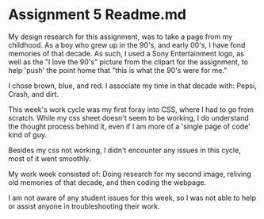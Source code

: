 # Assignment 5 Readme.md


My design research for this assignment, was to take a page from my childhood. As a boy who grew up in the 90's, and early 00's, I have fond memories of that decade. As such, I used a Sony Entertainment logo, as well as the "I love the 90's" picture from the clipart for the assignment, to help 'push' the point home that "this is what the 90's were for me."


I chose brown, blue, and red. I associate my time in that decade with: Pepsi, Crash, and dirt.

This week's work cycle was my first foray into CSS, where I had to go from scratch. While my css sheet doesn't seem to be working, I do understand the thought process behind it, even if I am more of a 'single page of code' kind of guy.

Besides my css not working, I didn't encounter any issues in this cycle, most of it went smoothly.

My work week consisted of: Doing research for my second image, reliving old memories of that decade, and then coding the webpage.

I am not aware of any student issues for this week, so I was not able to help or assist anyone in troubleshooting their work.
